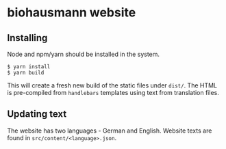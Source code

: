 # biohausmann website

## Installing

Node and npm/yarn should be installed in the system.

```
$ yarn install
$ yarn build
```

This will create a fresh new build of the static files under `dist/`.
The HTML is pre-compiled from `handlebars` templates using text from translation files.

## Updating text

The website has two languages - German and English.
Website texts are found in `src/content/<language>.json`.
